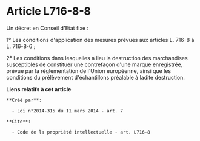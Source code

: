 # Article L716-8-8

Un décret en Conseil d'Etat fixe : 

1° Les conditions d'application des mesures prévues aux articles L. 716-8 à L. 716-8-6 ; 

2° Les conditions dans lesquelles a lieu la destruction des marchandises susceptibles de constituer une contrefaçon d'une
marque enregistrée, prévue par la réglementation de l'Union européenne, ainsi que les conditions du prélèvement
d'échantillons préalable à ladite destruction.

**Liens relatifs à cet article**

	**Créé par**:

	  - Loi n°2014-315 du 11 mars 2014 - art. 7

	**Cite**:

	  - Code de la propriété intellectuelle - art. L716-8
